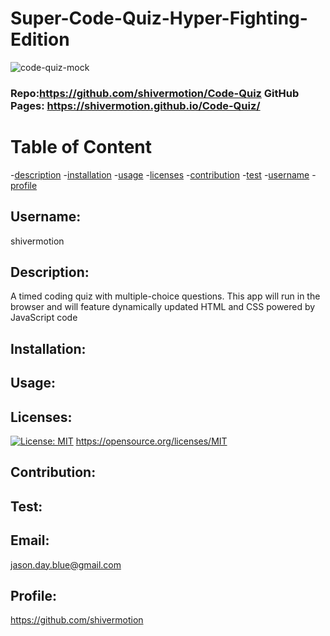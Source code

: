 
# Super-Code-Quiz-Hyper-Fighting-Edition
![code-quiz-mock](https://user-images.githubusercontent.com/75548830/147193325-5b4c79f3-f3f0-4128-9a84-372a16e2b993.png)
### Repo:https://github.com/shivermotion/Code-Quiz    GitHub Pages: https://shivermotion.github.io/Code-Quiz/
# Table of Content
-[description](#description)
-[installation](#installation)
-[usage](#usage)
-[licenses](#licenses)
-[contribution](#contribution)
-[test](#test)
-[username](#username)
-[profile](#profile)

## Username:
shivermotion
## Description:
A timed coding quiz with multiple-choice questions. This app will run in the browser and will feature dynamically updated HTML and CSS powered by JavaScript code
## Installation:

## Usage:


## Licenses:
[![License: MIT](https://img.shields.io/badge/License-MIT-yellow.svg)](https://opensource.org/licenses/MIT)
https://opensource.org/licenses/MIT

## Contribution:

## Test:

## Email:
jason.day.blue@gmail.com
## Profile:
https://github.com/shivermotion
